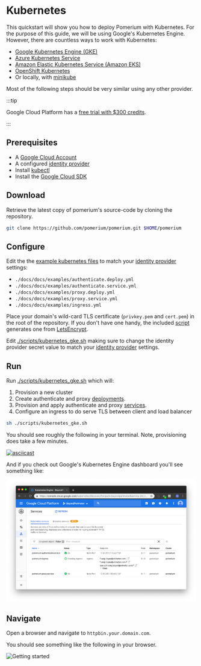 # Kubernetes

This quickstart will show you how to deploy Pomerium with Kubernetes. For the purpose of this guide, we will be using Google's Kubernetes Engine. However, there are countless ways to work with Kubernetes:

- [Google Kubernetes Engine (GKE)](https://cloud.google.com/kubernetes-engine/)
- [Azure Kubernetes Service](https://azure.microsoft.com/en-us/services/kubernetes-service/)
- [Amazon Elastic Kubernetes Service (Amazon EKS)](https://aws.amazon.com/eks/)
- [OpenShift Kubernetes](https://www.openshift.com/learn/topics/kubernetes/)
- Or locally, with [minikube](https://kubernetes.io/docs/setup/minikube/)

Most of the following steps should be very similar using any other provider.

:::tip

Google Cloud Platform has a [free trial with $300 credits](https://cloud.google.com/free/docs/gcp-free-tier).

:::

## Prerequisites

- A [Google Cloud Account](https://console.cloud.google.com/)
- A configured [identity provider]
- Install [kubectl](https://kubernetes.io/docs/tasks/tools/install-kubectl/)
- Install the [Google Cloud SDK](https://cloud.google.com/kubernetes-engine/docs/quickstart)

## Download

Retrieve the latest copy of pomerium's source-code by cloning the repository.

```bash
git clone https://github.com/pomerium/pomerium.git $HOME/pomerium
```

## Configure

Edit the the [example kubernetes files][./scripts/kubernetes_gke.sh] to match your [identity provider] settings:

- `./docs/docs/examples/authenticate.deploy.yml`
- `./docs/docs/examples/authenticate.service.yml`
- `./docs/docs/examples/proxy.deploy.yml`
- `./docs/docs/examples/proxy.service.yml`
- `./docs/docs/examples/ingress.yml`

Place your domain's wild-card TLS certificate (`privkey.pem` and `cert.pem`) in the root of the repository. If you don't have one handy, the included [script] generates one from [LetsEncrypt].

Edit [./scripts/kubernetes_gke.sh] making sure to change the identity provider secret value to match your [identity provider] settings.

## Run

Run [./scripts/kubernetes_gke.sh] which will:

1. Provision a new cluster
2. Create authenticate and proxy [deployments](https://cloud.google.com/kubernetes-engine/docs/concepts/deployment).
3. Provision and apply authenticate and proxy [services](https://cloud.google.com/kubernetes-engine/docs/concepts/service).
4. Configure an ingress to do serve TLS between client and load balancer

```bash
sh ./scripts/kubernetes_gke.sh
```

You should see roughly the following in your terminal. Note, provisioning does take a few minutes.

[![asciicast](https://asciinema.org/a/223821.svg)](https://asciinema.org/a/223821)

And if you check out Google's Kubernetes Engine dashboard you'll see something like:

![Google's Kubernetes Engine dashboard](./kubernetes-gke.png)

## Navigate

Open a browser and navigate to `httpbin.your.domain.com`.

You should see something like the following in your browser.

![Getting started](./get-started.gif)

[./scripts/kubernetes_gke.sh]: ../docs/examples.html#google-kubernetes-engine
[example kubernetes files]: ../docs/examples.html#google-kubernetes-engine
[helloworld]: https://hub.docker.com/r/tutum/hello-world
[httpbin]: https://httpbin.org/
[identity provider]: ../docs/identity-providers.md
[letsencrypt]: https://letsencrypt.org/
[script]: https://github.com/pomerium/pomerium/blob/master/scripts/generate_wildcard_cert.sh

